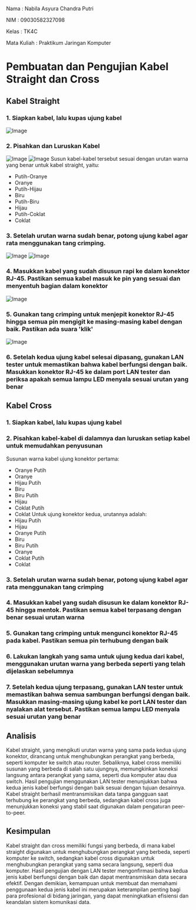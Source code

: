 Nama : Nabila Asyura Chandra Putri

NIM : 09030582327098

Kelas : TK4C

Mata Kuliah : Praktikum Jaringan Komputer

# Pembuatan dan Pengujian Kabel Straight dan Cross
## Kabel Straight
### 1. Siapkan kabel, lalu kupas ujung kabel
![Image](https://github.com/user-attachments/assets/60fb7a11-d703-4ade-b2b3-86d7fedf6178)
### 2. Pisahkan dan Luruskan Kabel
![Image](https://github.com/user-attachments/assets/e1c2cdbe-314b-4daf-a0b3-c1ac081ede52)
![Image](https://github.com/user-attachments/assets/ea44efcb-c215-4981-9483-d826b4a7cbe8)
Susun kabel-kabel tersebut sesuai dengan urutan warna yang benar untuk kabel straight, yaitu:
- Putih-Oranye
- Oranye
- Putih-Hijau
- Biru
- Putih-Biru
- Hijau
- Putih-Coklat
- Coklat
### 3. Setelah urutan warna sudah benar, potong ujung kabel agar rata menggunakan tang crimping.
![Image](https://github.com/user-attachments/assets/7962c4c2-31e0-4529-9ec7-113db5b067f6)
![Image](https://github.com/user-attachments/assets/de40bc21-7d02-4b2a-8154-3ca460b18762)
### 4. Masukkan kabel yang sudah disusun rapi ke dalam konektor RJ-45. Pastikan semua kabel masuk ke pin yang sesuai dan menyentuh bagian dalam konektor
![Image](https://github.com/user-attachments/assets/258c8192-cf8b-498f-be25-2083be3d317f)
### 5. Gunakan tang crimping untuk menjepit konektor RJ-45 hingga semua pin mengigit ke masing-masing kabel dengan baik. Pastikan ada suara 'klik'
![Image](https://github.com/user-attachments/assets/968d022e-3e33-4f01-ba0c-95f29f1f8b0a)
### 6. Setelah kedua ujung kabel selesai dipasang, gunakan LAN tester untuk memastikan bahwa kabel berfungsi dengan baik. Masukkan konektor RJ-45 ke dalam port LAN tester dan periksa apakah semua lampu LED menyala sesuai urutan yang benar

## Kabel Cross
### 1. Siapkan kabel, lalu kupas ujung kabel
### 2. Pisahkan kabel-kabel di dalamnya dan luruskan setiap kabel untuk memudahkan penyusunan
Susunan warna kabel ujung konektor pertama:
- Oranye Putih
- Oranye
- Hijau Putih
- Biru
- Biru Putih
- Hijau
- Coklat Putih
- Coklat
Untuk ujung konektor kedua, urutannya adalah:
- Hijau Putih
- Hijau
- Oranye Putih
- Biru
- Biru Putih
- Oranye
- Coklat Putih
- Coklat
### 3. Setelah urutan warna sudah benar, potong ujung kabel agar rata menggunakan tang crimping
### 4. Masukkan kabel yang sudah disusun ke dalam konektor RJ-45 hingga mentok. Pastikan semua kabel terpasang dengan benar sesuai urutan warna
### 5. Gunakan tang crimping untuk mengunci konektor RJ-45 pada kabel. Pastikan semua pin terhubung dengan baik
### 6. Lakukan langkah yang sama untuk ujung kedua dari kabel, menggunakan urutan warna yang berbeda seperti yang telah dijelaskan sebelumnya
### 7. Setelah kedua ujung terpasang, gunakan LAN tester untuk memastikan bahwa semua sambungan berfungsi dengan baik. Masukkan masing-masing ujung kabel ke port LAN tester dan nyalakan alat tersebut. Pastikan semua lampu LED menyala sesuai urutan yang benar

## Analisis
Kabel straight, yang mengikuti urutan warna yang sama pada kedua ujung konektor, dirancang untuk menghubungkan perangkat yang berbeda, seperti komputer ke switch atau router. Sebaliknya, kabel cross memiliki susunan yang berbeda di salah satu ujungnya, memungkinkan koneksi langsung antara perangkat yang sama, seperti dua komputer atau dua switch. Hasil pengujian menggunakan LAN tester menunjukkan bahwa kedua jenis kabel berfungsi dengan baik sesuai dengan tujuan desainnya. Kabel straight berhasil mentransmisikan data tanpa gangguan saat terhubung ke perangkat yang berbeda, sedangkan kabel cross juga menunjukkan koneksi yang stabil saat digunakan dalam pengaturan peer-to-peer.

## Kesimpulan
Kabel straight dan cross memiliki fungsi yang berbeda, di mana kabel straight digunakan untuk menghubungkan perangkat yang berbeda, seperti komputer ke switch, sedangkan kabel cross digunakan untuk menghubungkan perangkat yang sama secara langsung, seperti dua komputer. Hasil pengujian dengan LAN tester mengonfirmasi bahwa kedua jenis kabel berfungsi dengan baik dan dapat mentransmisikan data secara efektif. Dengan demikian, kemampuan untuk membuat dan memahami penggunaan kedua jenis kabel ini merupakan keterampilan penting bagi para profesional di bidang jaringan, yang dapat meningkatkan efisiensi dan keandalan sistem komunikasi data.
